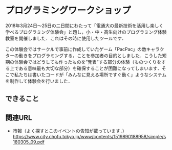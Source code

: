 # プログラミングワークショップ
2018年3月24日～25日の二日間にわたって「電通大の最新技術を活用し楽しく学べるプログラミング体験会」と題し，小・中・高生向けのプログラミング体験教室を開催しました．これはその時に使用したツールです．

この体験会ではサークルで事前に作成していたゲーム「PacPac」の敵キャラクターの動きをプログラミングする，ことを参加者の目的としました．こうした短期の体験会ではどうしても作ったものを”発表”する部分の体験（ものつくりをする上である意味最も大切な部分）を確保することが困難になってしまいます．そこで私たちは書いたコードが「みんなに見える場所ですぐ動く」ようなシステムを制作して体験会を行いました． 

## できること 

## 関連URL
- 市報（よく探すとこのイベントの告知が載っています．）
https://www.city.chofu.tokyo.jp/www/contents/1519890188958/simple/s180305_09.pdf
